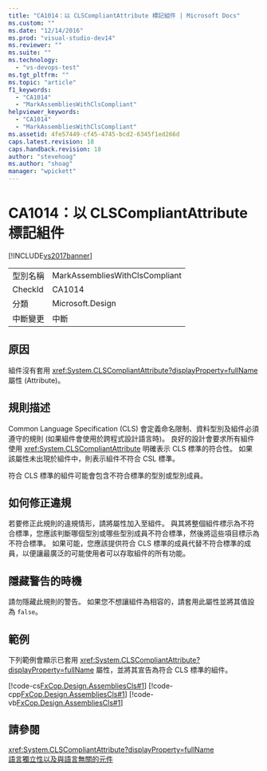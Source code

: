 ```yaml
---
title: "CA1014：以 CLSCompliantAttribute 標記組件 | Microsoft Docs"
ms.custom: ""
ms.date: "12/14/2016"
ms.prod: "visual-studio-dev14"
ms.reviewer: ""
ms.suite: ""
ms.technology: 
  - "vs-devops-test"
ms.tgt_pltfrm: ""
ms.topic: "article"
f1_keywords: 
  - "CA1014"
  - "MarkAssembliesWithClsCompliant"
helpviewer_keywords: 
  - "CA1014"
  - "MarkAssembliesWithClsCompliant"
ms.assetid: 4fe57449-cf45-4745-bcd2-6345f1ed266d
caps.latest.revision: 18
caps.handback.revision: 18
author: "stevehoag"
ms.author: "shoag"
manager: "wpickett"
---
```

# CA1014：以 CLSCompliantAttribute 標記組件
[!INCLUDE[vs2017banner](../code-quality/includes/vs2017banner.md)]

|||  
|-|-|  
|型別名稱|MarkAssembliesWithClsCompliant|  
|CheckId|CA1014|  
|分類|Microsoft.Design|  
|中斷變更|中斷|  
  
## 原因  
 組件沒有套用 <xref:System.CLSCompliantAttribute?displayProperty=fullName> 屬性 \(Attribute\)。  
  
## 規則描述  
 Common Language Specification \(CLS\) 會定義命名限制、資料型別及組件必須遵守的規則 \(如果組件會使用於跨程式設計語言時\)。  良好的設計會要求所有組件使用 <xref:System.CLSCompliantAttribute> 明確表示 CLS 標準的符合性。  如果該屬性未出現於組件中，則表示組件不符合 CSL 標準。  
  
 符合 CLS 標準的組件可能會包含不符合標準的型別或型別成員。  
  
## 如何修正違規  
 若要修正此規則的違規情形，請將屬性加入至組件。  與其將整個組件標示為不符合標準，您應該判斷哪個型別或哪些型別成員不符合標準，然後將這些項目標示為不符合標準。  如果可能，您應該提供符合 CLS 標準的成員代替不符合標準的成員，以便讓最廣泛的可能使用者可以存取組件的所有功能。  
  
## 隱藏警告的時機  
 請勿隱藏此規則的警告。  如果您不想讓組件為相容的，請套用此屬性並將其值設為 `false`。  
  
## 範例  
 下列範例會顯示已套用 <xref:System.CLSCompliantAttribute?displayProperty=fullName> 屬性，並將其宣告為符合 CLS 標準的組件。  
  
 [!code-cs[FxCop.Design.AssembliesCls#1](../code-quality/codesnippet/CSharp/ca1014-mark-assemblies-with-clscompliantattribute_1.cs)]
 [!code-cpp[FxCop.Design.AssembliesCls#1](../code-quality/codesnippet/CPP/ca1014-mark-assemblies-with-clscompliantattribute_1.cpp)]
 [!code-vb[FxCop.Design.AssembliesCls#1](../code-quality/codesnippet/VisualBasic/ca1014-mark-assemblies-with-clscompliantattribute_1.vb)]  
  
## 請參閱  
 <xref:System.CLSCompliantAttribute?displayProperty=fullName>   
 [語言獨立性以及與語言無關的元件](../Topic/Language%20Independence%20and%20Language-Independent%20Components.md)